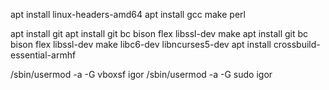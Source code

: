 apt install linux-headers-amd64
apt install gcc make perl

apt install git
apt install git bc bison flex libssl-dev make
apt install git bc bison flex libssl-dev make libc6-dev libncurses5-dev
apt install crossbuild-essential-armhf


/sbin/usermod -a -G vboxsf igor
/sbin/usermod -a -G sudo igor